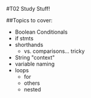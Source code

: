 
#T02 Study Stuff!



##Topics to cover:

- Boolean Conditionals
- if stmts
- shorthands
  - vs. comparisons... tricky
- String "context"
- variable naming
- loops
  - for
  - others
  - nested
    